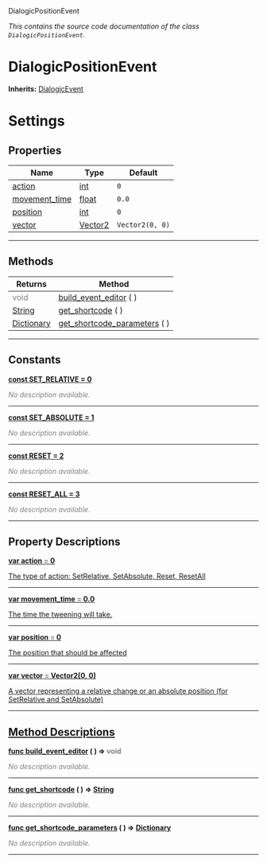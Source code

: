 
<div class="header-banner purple">
<div class="header-label purple">DialogicPositionEvent</div>
</div>

*This contains the source code documentation of the class `DialogicPositionEvent`.*
        
# DialogicPositionEvent
**Inherits:** [DialogicEvent](class_dialogicevent.md)

# Settings
## Properties
Name | Type | Default 
--- | --- | --- 
[<span class="hljs-title">action</span>](#property-action) | [int](https://docs.godotengine.org/en/latest/classes/class_int.html#class-int) |  `0` 
[<span class="hljs-title">movement_time</span>](#property-movement_time) | [float](https://docs.godotengine.org/en/latest/classes/class_float.html#class-float) |  `0.0` 
[<span class="hljs-title">position</span>](#property-position) | [int](https://docs.godotengine.org/en/latest/classes/class_int.html#class-int) |  `0` 
[<span class="hljs-title">vector</span>](#property-vector) | [Vector2](https://docs.godotengine.org/en/latest/classes/class_vector2.html#class-vector2) |  `Vector2(0, 0)` 
--- 

## Methods
Returns | Method 
--- | --- 
<span style = "color: gray">void</span> | [<span class="hljs-title">build_event_editor</span>](#method-build_event_editor) ( ) 
<span class="hljs-attribute">[String](https://docs.godotengine.org/en/latest/classes/class_string.html#class-string)</span> | [<span class="hljs-title">get_shortcode</span>](#method-get_shortcode) ( ) 
<span class="hljs-attribute">[Dictionary](https://docs.godotengine.org/en/latest/classes/class_dictionary.html#class-dictionary)</span> | [<span class="hljs-title">get_shortcode_parameters</span>](#method-get_shortcode_parameters) ( ) 
--- 
## Constants


<a class="header" id="constant-SET_RELATIVE" href="#constant-SET_RELATIVE">**<span class="hljs-attribute">const</span> <span class="hljs-title">SET_RELATIVE</span><span class="hljs-comment"> = 0</span>**</a>



 <span style = "color: gray">*No description available.*</span> 

---


<a class="header" id="constant-SET_ABSOLUTE" href="#constant-SET_ABSOLUTE">**<span class="hljs-attribute">const</span> <span class="hljs-title">SET_ABSOLUTE</span><span class="hljs-comment"> = 1</span>**</a>



 <span style = "color: gray">*No description available.*</span> 

---


<a class="header" id="constant-RESET" href="#constant-RESET">**<span class="hljs-attribute">const</span> <span class="hljs-title">RESET</span><span class="hljs-comment"> = 2</span>**</a>



 <span style = "color: gray">*No description available.*</span> 

---


<a class="header" id="constant-RESET_ALL" href="#constant-RESET_ALL">**<span class="hljs-attribute">const</span> <span class="hljs-title">RESET_ALL</span><span class="hljs-comment"> = 3</span>**</a>



 <span style = "color: gray">*No description available.*</span> 

---
## Property Descriptions



<a class="header" id="property-action" href="#property-action">**<span class="hljs-attribute">var</span> <span class="hljs-title">action</span> <span style = "color: gray"> = </span> 0** 



The type of action: SetRelative, SetAbsolute, Reset, ResetAll

---



<a class="header" id="property-movement_time" href="#property-movement_time">**<span class="hljs-attribute">var</span> <span class="hljs-title">movement_time</span> <span style = "color: gray"> = </span> 0.0** 



The time the tweening will take.

---



<a class="header" id="property-position" href="#property-position">**<span class="hljs-attribute">var</span> <span class="hljs-title">position</span> <span style = "color: gray"> = </span> 0** 



The position that should be affected

---



<a class="header" id="property-vector" href="#property-vector">**<span class="hljs-attribute">var</span> <span class="hljs-title">vector</span> <span style = "color: gray"> = </span> Vector2(0, 0)** 



A vector representing a relative change or an absolute position (for SetRelative and SetAbsolute)

---

## Method Descriptions



<a class="header" id="method-build_event_editor" href="#method-build_event_editor">**<span class="hljs-attribute">func</span> [<span class="hljs-title">build_event_editor</span>](#method-build_event_editor) ( )</a>  ⇒ <span style = "color: gray">void</span>** 



 <span style = "color: gray">*No description available.*</span> 

---



<a class="header" id="method-get_shortcode" href="#method-get_shortcode">**<span class="hljs-attribute">func</span> [<span class="hljs-title">get_shortcode</span>](#method-get_shortcode) ( )</a>  ⇒ <span class="hljs-attribute">[String](https://docs.godotengine.org/en/latest/classes/class_string.html#class-string)</span>** 



 <span style = "color: gray">*No description available.*</span> 

---



<a class="header" id="method-get_shortcode_parameters" href="#method-get_shortcode_parameters">**<span class="hljs-attribute">func</span> [<span class="hljs-title">get_shortcode_parameters</span>](#method-get_shortcode_parameters) ( )</a>  ⇒ <span class="hljs-attribute">[Dictionary](https://docs.godotengine.org/en/latest/classes/class_dictionary.html#class-dictionary)</span>** 



 <span style = "color: gray">*No description available.*</span> 

---

